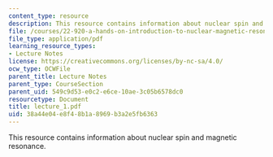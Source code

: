 ```yaml
---
content_type: resource
description: This resource contains information about nuclear spin and magnetic resonance.
file: /courses/22-920-a-hands-on-introduction-to-nuclear-magnetic-resonance-january-iap-1997/38a44e04e8f48b1a8969b3a2e5fb6363_lecture_1.pdf
file_type: application/pdf
learning_resource_types:
- Lecture Notes
license: https://creativecommons.org/licenses/by-nc-sa/4.0/
ocw_type: OCWFile
parent_title: Lecture Notes
parent_type: CourseSection
parent_uid: 549c9d53-e0c2-e6ce-10ae-3c05b6578dc0
resourcetype: Document
title: lecture_1.pdf
uid: 38a44e04-e8f4-8b1a-8969-b3a2e5fb6363
---
```

This resource contains information about nuclear spin and magnetic resonance.